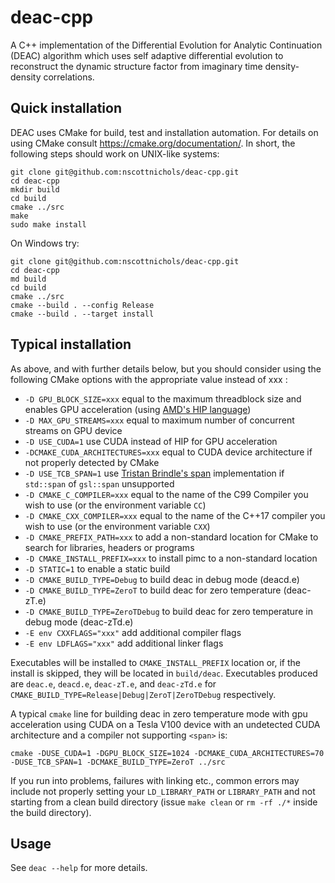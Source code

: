 # deac-cpp
A C++ implementation of the Differential Evolution for Analytic Continuation (DEAC) algorithm which uses self adaptive differential evolution to reconstruct the dynamic structure factor from imaginary time density-density correlations.

## Quick installation
DEAC uses CMake for build, test and installation automation. For details on using CMake consult https://cmake.org/documentation/. In short, the following steps should work on UNIX-like systems:

  ```
  git clone git@github.com:nscottnichols/deac-cpp.git
  cd deac-cpp
  mkdir build
  cd build
  cmake ../src
  make
  sudo make install
  ```

On Windows try:

  ```
  git clone git@github.com:nscottnichols/deac-cpp.git
  cd deac-cpp
  md build
  cd build
  cmake ../src
  cmake --build . --config Release
  cmake --build . --target install
  ```

## Typical installation
As above, and with further details below, but you should consider using the following CMake options with the appropriate value instead of xxx :

- `-D GPU_BLOCK_SIZE=xxx` equal to the maximum threadblock size and enables GPU acceleration (using [AMD's HIP language](https://github.com/ROCm-Developer-Tools/HIP))
- `-D MAX_GPU_STREAMS=xxx` equal to maximum number of concurrent streams on GPU device
- `-D USE_CUDA=1` use CUDA instead of HIP for GPU acceleration
- `-DCMAKE_CUDA_ARCHITECTURES=xxx` equal to CUDA device architecture if not properly detected by CMake
- `-D USE_TCB_SPAN=1` use [Tristan Brindle's span](https://github.com/tcbrindle/span) implementation if `std::span` of `gsl::span` unsupported
- `-D CMAKE_C_COMPILER=xxx` equal to the name of the C99 Compiler you wish to use (or the environment variable `CC`)
- `-D CMAKE_CXX_COMPILER=xxx` equal to the name of the C++17 compiler you wish to use (or the environment variable `CXX`)
- `-D CMAKE_PREFIX_PATH=xxx` to add a non-standard location for CMake to search for libraries, headers or programs
- `-D CMAKE_INSTALL_PREFIX=xxx` to install pimc to a non-standard location
- `-D STATIC=1` to enable a static build
- `-D CMAKE_BUILD_TYPE=Debug` to build deac in debug mode (deacd.e)
- `-D CMAKE_BUILD_TYPE=ZeroT` to build deac for zero temperature (deac-zT.e)
- `-D CMAKE_BUILD_TYPE=ZeroTDebug` to build deac for zero temperature in debug mode (deac-zTd.e)
- `-E env CXXFLAGS="xxx"` add additional compiler flags
- `-E env LDFLAGS="xxx"` add additional linker flags

Executables will be installed to `CMAKE_INSTALL_PREFIX` location or, if the install is skipped, they will be located in `build/deac`.
Executables produced are `deac.e`, `deacd.e`, `deac-zT.e`, and `deac-zTd.e` for `CMAKE_BUILD_TYPE=Release|Debug|ZeroT|ZeroTDebug` respectively.

A typical `cmake` line for building deac in zero temperature mode with gpu acceleration using CUDA on a Tesla V100 device with an undetected CUDA architecture and a compiler not supporting `<span>` is:

`cmake -DUSE_CUDA=1 -DGPU_BLOCK_SIZE=1024 -DCMAKE_CUDA_ARCHITECTURES=70 -DUSE_TCB_SPAN=1 -DCMAKE_BUILD_TYPE=ZeroT ../src`

If you run into problems, failures with linking etc., common errors may include
not properly setting your `LD_LIBRARY_PATH` or `LIBRARY_PATH` and not starting from a clean build
directory (issue `make clean` or `rm -rf ./*` inside the build directory).

## Usage
See `deac --help` for more details.
